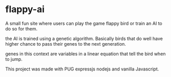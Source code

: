 # flappy-ai

A small fun site where users can play the game flappy bird or train an AI to do so for them.

the AI is trained using a genetic algorithm. Basically birds that do well have higher chance to pass their genes to the next generation.

genes in this context are variables in a linear equation that tell the bird when to jump.

This project was made with PUG expressjs nodejs and vanilla Javascript.
